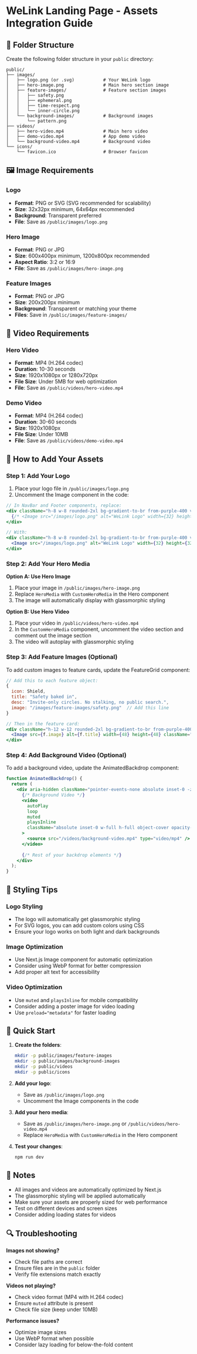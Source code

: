 # WeLink Landing Page - Assets Integration Guide

## 📁 Folder Structure

Create the following folder structure in your `public` directory:

```
public/
├── images/
│   ├── logo.png (or .svg)           # Your WeLink logo
│   ├── hero-image.png               # Main hero section image
│   ├── feature-images/              # Feature section images
│   │   ├── safety.png
│   │   ├── ephemeral.png
│   │   ├── time-respect.png
│   │   └── inner-circle.png
│   └── background-images/           # Background images
│       └── pattern.png
├── videos/
│   ├── hero-video.mp4               # Main hero video
│   ├── demo-video.mp4               # App demo video
│   └── background-video.mp4         # Background video
└── icons/
    └── favicon.ico                  # Browser favicon
```

## 🖼️ Image Requirements

### Logo
- **Format**: PNG or SVG (SVG recommended for scalability)
- **Size**: 32x32px minimum, 64x64px recommended
- **Background**: Transparent preferred
- **File**: Save as `/public/images/logo.png`

### Hero Image
- **Format**: PNG or JPG
- **Size**: 600x400px minimum, 1200x800px recommended
- **Aspect Ratio**: 3:2 or 16:9
- **File**: Save as `/public/images/hero-image.png`

### Feature Images
- **Format**: PNG or JPG
- **Size**: 200x200px minimum
- **Background**: Transparent or matching your theme
- **Files**: Save in `/public/images/feature-images/`

## 🎥 Video Requirements

### Hero Video
- **Format**: MP4 (H.264 codec)
- **Duration**: 10-30 seconds
- **Size**: 1920x1080px or 1280x720px
- **File Size**: Under 5MB for web optimization
- **File**: Save as `/public/videos/hero-video.mp4`

### Demo Video
- **Format**: MP4 (H.264 codec)
- **Duration**: 30-60 seconds
- **Size**: 1920x1080px
- **File Size**: Under 10MB
- **File**: Save as `/public/videos/demo-video.mp4`

## 🔧 How to Add Your Assets

### Step 1: Add Your Logo

1. Place your logo file in `/public/images/logo.png`
2. Uncomment the Image component in the code:

```jsx
// In NavBar and Footer components, replace:
<div className="h-8 w-8 rounded-2xl bg-gradient-to-br from-purple-400 via-fuchsia-400 to-blue-400 shadow-lg ring-1 ring-white/20 flex items-center justify-center">
  {/* <Image src="/images/logo.png" alt="WeLink Logo" width={32} height={32} className="rounded-xl" /> */}
</div>

// With:
<div className="h-8 w-8 rounded-2xl bg-gradient-to-br from-purple-400 via-fuchsia-400 to-blue-400 shadow-lg ring-1 ring-white/20 flex items-center justify-center">
  <Image src="/images/logo.png" alt="WeLink Logo" width={32} height={32} className="rounded-xl" />
</div>
```

### Step 2: Add Your Hero Media

**Option A: Use Hero Image**
1. Place your image in `/public/images/hero-image.png`
2. Replace `HeroMedia` with `CustomHeroMedia` in the Hero component
3. The image will automatically display with glassmorphic styling

**Option B: Use Hero Video**
1. Place your video in `/public/videos/hero-video.mp4`
2. In the `CustomHeroMedia` component, uncomment the video section and comment out the image section
3. The video will autoplay with glassmorphic styling

### Step 3: Add Feature Images (Optional)

To add custom images to feature cards, update the FeatureGrid component:

```jsx
// Add this to each feature object:
{ 
  icon: Shield, 
  title: "Safety baked in", 
  desc: "Invite-only circles. No stalking, no public search.",
  image: "/images/feature-images/safety.png"  // Add this line
}

// Then in the feature card:
<div className="h-12 w-12 rounded-2xl bg-gradient-to-br from-purple-400 via-fuchsia-400 to-blue-400 flex items-center justify-center shadow-lg ring-1 ring-white/20">
  <Image src={f.image} alt={f.title} width={48} height={48} className="rounded-xl" />
</div>
```

### Step 4: Add Background Video (Optional)

To add a background video, update the AnimatedBackdrop component:

```jsx
function AnimatedBackdrop() {
  return (
    <div aria-hidden className="pointer-events-none absolute inset-0 -z-10 overflow-hidden">
      {/* Background Video */}
      <video 
        autoPlay 
        loop 
        muted 
        playsInline
        className="absolute inset-0 w-full h-full object-cover opacity-20"
      >
        <source src="/videos/background-video.mp4" type="video/mp4" />
      </video>
      
      {/* Rest of your backdrop elements */}
    </div>
  );
}
```

## 🎨 Styling Tips

### Logo Styling
- The logo will automatically get glassmorphic styling
- For SVG logos, you can add custom colors using CSS
- Ensure your logo works on both light and dark backgrounds

### Image Optimization
- Use Next.js Image component for automatic optimization
- Consider using WebP format for better compression
- Add proper alt text for accessibility

### Video Optimization
- Use `muted` and `playsInline` for mobile compatibility
- Consider adding a poster image for video loading
- Use `preload="metadata"` for faster loading

## 🚀 Quick Start

1. **Create the folders**:
   ```bash
   mkdir -p public/images/feature-images
   mkdir -p public/images/background-images
   mkdir -p public/videos
   mkdir -p public/icons
   ```

2. **Add your logo**:
   - Save as `/public/images/logo.png`
   - Uncomment the Image components in the code

3. **Add your hero media**:
   - Save as `/public/images/hero-image.png` or `/public/videos/hero-video.mp4`
   - Replace `HeroMedia` with `CustomHeroMedia` in the Hero component

4. **Test your changes**:
   ```bash
   npm run dev
   ```

## 📝 Notes

- All images and videos are automatically optimized by Next.js
- The glassmorphic styling will be applied automatically
- Make sure your assets are properly sized for web performance
- Test on different devices and screen sizes
- Consider adding loading states for videos

## 🔍 Troubleshooting

**Images not showing?**
- Check file paths are correct
- Ensure files are in the `public` folder
- Verify file extensions match exactly

**Videos not playing?**
- Check video format (MP4 with H.264 codec)
- Ensure `muted` attribute is present
- Check file size (keep under 10MB)

**Performance issues?**
- Optimize image sizes
- Use WebP format when possible
- Consider lazy loading for below-the-fold content





